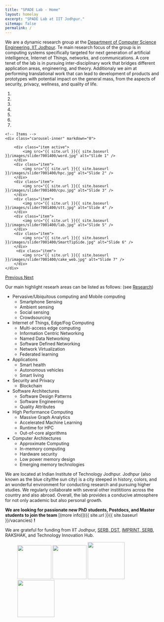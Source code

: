 ```yaml
---
title: "SPADE Lab - Home"
layout: homelay
excerpt: "SPADE Lab at IIT Jodhpur."
sitemap: false
permalink: /
---
```


We are a dynamic research group at the [Department of Computer Science Engineering, IIT Jodhpur](http://cse.iitj.ac.in/). Te main research focus of the group is in computing systems specifically targeted for next generation of artificial intelligence, Internet of Things, networks, and communications. A core tenet of the lab is in pursuing inter-disciplinary work that bridges different application areas, engineering, and theory. Additionaly we aim at performing translational work that can lead to development of products and prototypes with potential impact on the general mass, from the aspects of security, privacy, wellness, and quality of life. 


<div markdown="0" id="carousel" class="carousel slide" data-ride="carousel" data-interval="5000" data-pause="hover" >
    <!-- Menu -->
    <ol class="carousel-indicators">
        <li data-target="#carousel" data-slide-to="0" class="active"></li>
        <li data-target="#carousel" data-slide-to="1"></li>
        <li data-target="#carousel" data-slide-to="2"></li>
        <li data-target="#carousel" data-slide-to="3"></li>
        <li data-target="#carousel" data-slide-to="4"></li>
        <li data-target="#carousel" data-slide-to="5"></li>
        <li data-target="#carousel" data-slide-to="6"></li>
    </ol>

    <!-- Items -->
    <div class="carousel-inner" markdown="0">

        <div class="item active">
            <img src="{{ site.url }}{{ site.baseurl }}/images/slider7001400/word.jpg" alt="Slide 1" />
        </div>
        <div class="item">
            <img src="{{ site.url }}{{ site.baseurl }}/images/slider7001400/hpc.jpg" alt="Slide 2" />
        </div>
        <div class="item">
            <img src="{{ site.url }}{{ site.baseurl }}/images/slider7001400/cpu.jpg" alt="Slide 3" />
        </div>
        <div class="item">
            <img src="{{ site.url }}{{ site.baseurl }}/images/slider7001400/stt.jpg" alt="Slide 4" />
        </div>
        <div class="item">
            <img src="{{ site.url }}{{ site.baseurl }}/images/slider7001400/lab.jpg" alt="Slide 5" />
        </div>
        <div class="item">
            <img src="{{ site.url }}{{ site.baseurl }}/images/slider7001400/SmartTipSide.jpg" alt="Slide 6" />
        </div>       
         <div class="item">
            <img src="{{ site.url }}{{ site.baseurl }}/images/slider7001400/cake_web.jpg" alt="Slide 7" />
        </div>
    </div>
  <a class="left carousel-control" href="#carousel" role="button" data-slide="prev">
    <span class="glyphicon glyphicon-chevron-left" aria-hidden="true"></span>
    <span class="sr-only">Previous</span>
  </a>
  <a class="right carousel-control" href="#carousel" role="button" data-slide="next">
    <span class="glyphicon glyphicon-chevron-right" aria-hidden="true"></span>
    <span class="sr-only">Next</span>
  </a>
</div>



Our main highlight researh areas can be listed as follows: (see [Research](research))
* Pervasive/Ubiquitous computing and Mobile computing
    * Smartphone Sensing
    * Ambient sensing
    * Social sensing
    * Crowdsourcing
* Internet of Things, Edge/Fog Computing
    * Multi-access edge computing
    * Information Centric Networking
    * Named Data Networking
    * Software Defined Networking
    * Network Virtualization
    * Federated learning
* Applications
    * Smart health
    * Autonomous vehicles
    * Smart living
* Security and Privacy
    * Blockchain
* Software Architectures
    * Software Design Patterns
    * Software Engineering
    * Quality Attributes
* High Performance Computing
    * Massive Graph Analytics
    * Accelerated Machine Learning
    * Runtime for HPC
    * Out-of-core algorithms
* Computer Architectures
    * Approximate Computing
    * In-memory computing
    * Hardware security
    * Low power memory design
    * Emerging memory technologies
  
We are located at Indian Institute of Technology Jodhpur. Jodhpur (also known as the blue city/the sun city) is a city steeped in history, colors, and an wonderful environment for conducting research and pursuing higher studies. We regularly collaborate with several other instititions across the country and also abroad. Overall, the lab provides a conducive atmosphere for not only academic but also personal growth.

 **We are  looking for passionate new PhD students, Postdocs, and Master students to join the team** [(more info)]({{ site.url }}{{ site.baseurl }}/vacancies) **!**


We are grateful for funding from IIT Jodhpur, [SERB, DST](www.serb.gov.in), [IMPRINT, SERB](http://www.imprint-2.in), RAKSHAK, and Technology Innovation Hub.

<figure class="fourth">
  <img src="{{ site.url }}{{ site.baseurl }}/images/logopic/Logo_iitj.jpg" style="width: 110px">
  <img src="{{ site.url }}{{ site.baseurl }}/images/logopic/Logo_serb.png" style="width: 110px">
  <img src="{{ site.url }}{{ site.baseurl }}/images/logopic/Logo_imprint.png" style="width: 120px">
  <img src="{{ site.url }}{{ site.baseurl }}/images/logopic/Logo_dst.jpg" style="width: 120px">
</figure>

